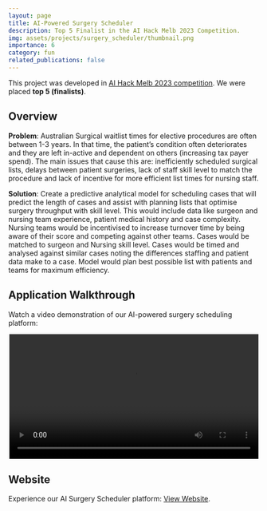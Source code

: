```yaml
---
layout: page
title: AI-Powered Surgery Scheduler
description: Top 5 Finalist in the AI Hack Melb 2023 Competition.
img: assets/projects/surgery_scheduler/thumbnail.png
importance: 6
category: fun
related_publications: false
---
```


This project was developed in [AI Hack Melb 2023 competition](https://www.mlai.au/#events). We were placed **top 5 (finalists)**.

## Overview

**Problem**: Australian Surgical waitlist times for elective procedures are often between 1-3 years. In that time, the patient’s condition often deteriorates and they are left in-active and dependent on others (increasing tax payer spend). The main issues that cause this are: inefficiently scheduled surgical lists, delays between patient surgeries, lack of staff skill level to match the procedure and lack of incentive for more efficient list times for nursing staff.

**Solution**: Create a predictive analytical model for scheduling cases that will predict the length of cases and assist with planning lists that optimise surgery throughput with skill level. This would include data like surgeon and nursing team experience, patient medical history and case complexity. Nursing teams would be incentivised to increase turnover time by being aware of their score and competing against other teams. Cases would be matched to surgeon and Nursing skill level. Cases would be timed and analysed against similar cases noting the differences staffing and patient data make to a case. Model would plan best possible list with patients and teams for maximum efficiency.

## Application Walkthrough

Watch a video demonstration of our AI-powered surgery scheduling platform:

<div style="text-align: center;"> <video controls width="500"> <source src="/assets/projects/surgery_scheduler/app_video.mp4" type="video/mp4"> Your browser does not support the video tag. </video> </div>

## Website

Experience our AI Surgery Scheduler platform: [View Website](https://team101-d3851.web.app/).